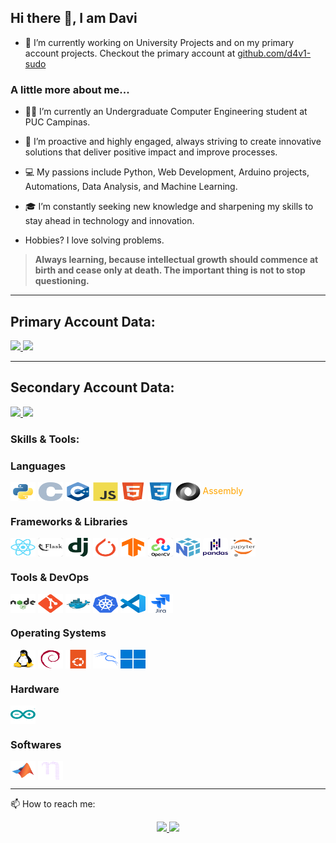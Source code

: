 ## Hi there 👋, I am Davi

- 🔭 I’m currently working on University Projects and on my primary account projects. Checkout the primary account at [github.com/d4v1-sudo](https://github.com/d4v1-sudo)

### A little more about me...

- 👨‍💻 I’m currently an Undergraduate Computer Engineering student at PUC Campinas.

- 🚀 I’m proactive and highly engaged, always striving to create innovative solutions that deliver positive impact and improve processes.

- 💻 My passions include Python, Web Development, Arduino projects, Automations, Data Analysis, and Machine Learning.

- 🎓 I’m constantly seeking new knowledge and sharpening my skills to stay ahead in technology and innovation.

- Hobbies? I love solving problems.

> **Always learning, because intellectual growth should commence at birth and cease only at death. The important thing is not to stop questioning.**
---
Primary Account Data:
---
<a href="https://github.com/d4v1-sudo">
    <img height="180em" src="https://github-readme-stats.vercel.app/api?username=d4v1-sudo&amp;show_icons=true&amp;theme=dark&amp;include_all_commits=true&amp;count_private=true&amp;title_color=ffffff&amp;border_color=000000&amp;bg_color=DEG,000000,000000" style="max-width: 100%;">
  <img height="180em" src="https://github-readme-stats.vercel.app/api/top-langs/?username=d4v1-sudo&amp;layout=compact&amp;langs_count=7&amp;theme=dark&amp;title_color=ffffff&amp;border_color=000000&amp;bg_color=DEG,000000,000000" style="max-width: 100%;">
</a>

---
Secondary Account Data:
---
<a href="https://github.com/davi-sdp">
    <img height="180em" src="https://github-readme-stats.vercel.app/api?username=davi-sdp&amp;show_icons=true&amp;theme=dark&amp;include_all_commits=true&amp;count_private=true&amp;title_color=ffffff&amp;border_color=000000&amp;bg_color=DEG,000000,000000" style="max-width: 100%;">
  <img height="180em" src="https://github-readme-stats.vercel.app/api/top-langs/?username=davi-sdp&amp;layout=compact&amp;langs_count=7&amp;theme=dark&amp;title_color=ffffff&amp;border_color=000000&amp;bg_color=DEG,000000,000000" style="max-width: 100%;">
</a>


### Skills & Tools:

<!-- Linguagens de Programação -->
<div>
  <h3>Languages</h3>
  <img align="center" alt="Python" height="30" width="40" src="./svg/langs/python.svg"> 
  <img align="center" alt="C" height="30" width="40" src="./svg/langs/c.svg"> 
  <img align="center" alt="C++" height="30" width="40" src="./svg/langs/cplusplus.svg"> 
  <img align="center" alt="JavaScript" height="30" width="40" src="./svg/langs/javascript.svg"> 
  <img align="center" alt="HTML5" height="30" width="40" src="./svg/langs/html5.svg"> 
  <img align="center" alt="CSS3" height="30" width="40" src="./svg/langs/css3.svg"> 
  <img align="center" alt="JSON" height="30" width="40" src="./svg/langs/json.svg">
  <span style="color:orange">Assembly</span>
</div>

<!-- Frameworks & Bibliotecas -->
<div>
  <h3>Frameworks & Libraries</h3>
  <img align="center" alt="React" height="30" width="40" src="./svg/frameworks/react.svg"> 
  <img align="center" alt="Flask" height="30" width="40" style="background-color: rgba(128, 128, 128, 0.7); border-radius: 10%;" src="./svg/frameworks/flask-wordmark.svg">
  <img align="center" alt="Django" height="30" width="40" src="./svg/frameworks/django-plain.svg">
  <img align="center" alt="PyTorch" height="30" width="40" src="./svg/frameworks/pytorch.svg">
  <img align="center" alt="TensorFlow" height="30" width="40" src="./svg/frameworks/tensorflow.svg">
  <img align="center" alt="OpenCV" height="30" width="40" style="background-color: rgba(128, 128, 128, 0.7); border-radius: 10%;" src="./svg/frameworks/opencv-wordmark.svg">
  <img align="center" alt="NumPy" height="30" width="40" src="./svg/frameworks/numpy.svg">
  <img align="center" alt="Pandas" height="30" width="40" style="background-color: rgba(255, 255, 255, 0.3); border-radius: 10%;" src="./svg/frameworks/pandas-wordmark.svg">
  <img align="center" alt="Jupyter" height="30" width="40" src="./svg/frameworks/jupyter-wordmark.svg">
</div>

<!-- Ferramentas & DevOps -->
<div>
  <h3>Tools & DevOps</h3>
  <img align="center" alt="NodeJS" height="30" width="40" src="./svg/frameworks/nodejs-wordmark.svg">
  <img align="center" alt="Git" height="30" width="40" src="./svg/tools/git.svg"> 
  <img align="center" alt="Docker" height="30" width="40" src="./svg/tools/docker.svg">
  <img align="center" alt="Kubernetes" height="30" width="40" src="./svg/tools/kubernetes.svg">
  <img align="center" alt="VSCode" height="30" width="40" src="./svg/tools/vscode.svg">
  <img align="center" alt="Jira" height="30" width="40" src="./svg/tools/jira-wordmark.svg">
</div>

<!-- Sistemas Operacionais -->
<div>
  <h3>Operating Systems</h3>
  <img align="center" alt="Linux" height="30" width="40" src="./svg/tools/linux.svg"> 
  <img align="center" alt="Debian" height="30" width="40" src="./svg/tools/debian.svg"> 
  <img align="center" alt="Ubuntu" height="30" width="40" src="./svg/tools/ubuntu.svg"> 
  <img align="center" alt="kali" height="30" width="40" src="./svg/tools/kalilinux.svg"> 
  <img align="center" alt="Windows" height="30" width="40" src="./svg/tools/windows11.svg"> 
</div>

<!-- IA & Data Science
<div>
  <h3>IA & Data Science</h3>
  <img align="center" alt="AI" height="30" width="40" src="https://img.shields.io/badge/Artificial_Intelligence-FF4500?style=for-the-badge&logo=openai&logoColor=white">
  <img align="center" alt="Cybersecurity" height="30" width="40" src="https://img.shields.io/badge/Cybersecurity-000000?style=for-the-badge&logo=cybersecurity&logoColor=white">
</div>
 -->

<!-- Hardware -->
<div>
  <h3>Hardware</h3>
  <img align="center" alt="Arduino" height="30" width="40" src="./svg/hardware/arduino.svg">
</div>

<!-- Softwares -->
<div>
  <h3>Softwares</h3>
  <img align="center" alt="Matlab" height="30" width="40" src="./svg/softwares/matlab.svg">
  <img align="center" alt="Nano" height="30" width="40" src="./svg/softwares/nano.svg">
</div>

<hr>

📫 How to reach me:
<div align="center">
  <a href="https://linkedin.com/in/davi-swarovsky-dal-pont-754a3b381">
    <img src="https://img.shields.io/badge/-LinkedIn-%230077B5?style=for-the-badge&logo=linkedin&logoColor=white">
  </a>

  <a href="mailto:davis.dpont@hotmail.com">
    <img src="https://img.shields.io/badge/Email-D14836?style=for-the-badge&logo=gmail&logoColor=white">
  </a>
</div>

<!--
### Areas of Study & Interest:

Development: [YOUR DEVELOPMENT SKILLS HERE]

Infrastructure/Operations: [YOUR INFRASTRUCTURE/OPS SKILLS HERE]

Emerging Technologies: [YOUR EMERGING TECH SKILLS HERE]

Other: [YOUR OTHER SKILLS/INTERESTS HERE]

### 🏆 Certifications & Achievements:

[YOUR CERTIFICATIONS AND ACHIEVEMENTS HERE]

-->
